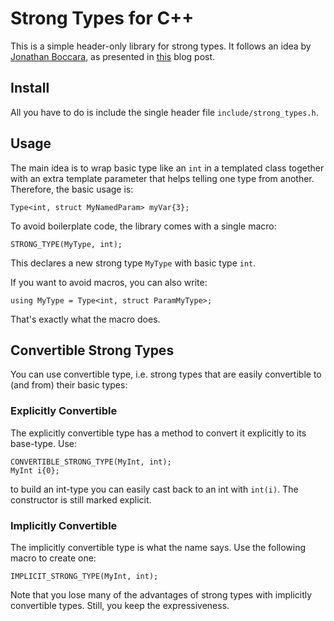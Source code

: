 Strong Types for C++
====================

This is a simple header-only library for strong types. It follows an idea by 
[Jonathan Boccara](https://www.fluentcpp.com),
as presented in [this](https://www.fluentcpp.com/2016/12/08/strong-types-for-strong-interfaces/) blog post.

## Install

All you have to do is include the single header file `include/strong_types.h`.

## Usage

The main idea is to wrap basic type like an `int` in a templated class together with
an extra template parameter that helps telling one type from another. Therefore, the basic 
usage is:

```
Type<int, struct MyNamedParam> myVar{3};
```

To avoid boilerplate code, the library comes with a single macro:

```
STRONG_TYPE(MyType, int);
```

This declares a new strong type `MyType` with basic type `int`.

If you want to avoid macros, you can also write:
```
using MyType = Type<int, struct ParamMyType>;
```

That's exactly what the macro does.

## Convertible Strong Types

You can use convertible type, i.e. strong types that are easily convertible to (and from) their basic types:

### Explicitly Convertible
The explicitly convertible type has a method to convert it explicitly to its base-type. Use:
```
CONVERTIBLE_STRONG_TYPE(MyInt, int);
MyInt i{0};
```
to build an int-type you can easily cast back to an int with `int(i)`.
The constructor is still marked explicit.

### Implicitly Convertible
The implicitly convertible type is what the name says. Use the following macro to create one:
```
IMPLICIT_STRONG_TYPE(MyInt, int);
```
Note that you lose many of the advantages of strong types with implicitly convertible types.
Still, you keep the expressiveness.

